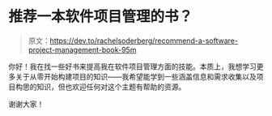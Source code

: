 # 推荐一本软件项目管理的书？

> 原文：<https://dev.to/rachelsoderberg/recommend-a-software-project-management-book-95m>

你好！我在找一些好书来提高我在软件项目管理方面的技能。本质上，我想学习更多关于从零开始构建项目的知识——我希望能学到一些涵盖信息和需求收集以及项目构思的知识，但也欢迎任何对这个主题有帮助的资源。

谢谢大家！